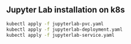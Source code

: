 ## Jupyter Lab installation on k8s
```bash
kubectl apply -f jupyterlab-pvc.yaml
kubectl apply -f jupyterlab-deployment.yaml
kubectl apply -f jupyterlab-service.yaml
```
